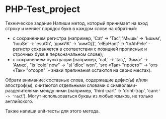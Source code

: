 # PHP-Test_project
Техническое задание
Напиши метод, который принимает на вход строку и меняет порядок букв в каждом слове на обратный:
- с сохранением регистра (например, 'Cat' -> 'Tac', 'Мышь' -> 'Ьшым', 'houSe' -> 'esuOh', 'домИК' -> 'кимОД', 'elEpHant' -> 'tnAhPele' - регистр сохраняется в соответствии с позицией прописных и строчных букв в первоначальном слове);
- с сохранением пунктуации (например, 'cat,' -> 'tac,', 'Зима:' -> 'Амиз:', "is 'cold' now" -> "si 'dloc' won", 'это «Так» "просто"' -> 'отэ «Так» "отсорп"' - знаки препинания остаются на своих местах).

Обрати внимание: составные слова, содержащие дефис(ы) и/или апостроф(ы),  считаются отдельными словами с символами-разделителями между ними (например, 'third-part' -> 'driht-trap', 'can`t' -> 'nac`t'). Могут использоваться буквы из любых языков, не только английского.

Также напиши unit-тесты для этого метода.